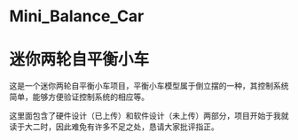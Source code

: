 Mini_Balance_Car
============================
迷你两轮自平衡小车
============================


这是一个迷你两轮自平衡小车项目，平衡小车模型属于倒立摆的一种，其控制系统简单，能够方便验证控制系统的相应等。

这里面包含了硬件设计（已上传）和软件设计（未上传）两部分，项目开始于我就读于大二时，因此难免有许多不足之处，恳请大家批评指正。
